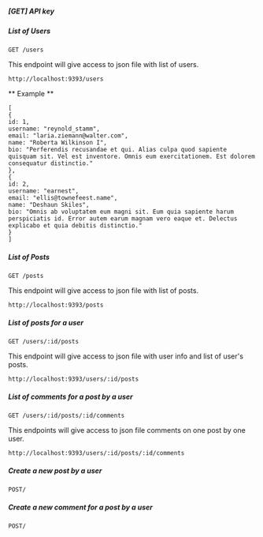 ##### [GET] API key

##### List of Users
```
GET /users
```
This endpoint will give access to json file with list of users.
```
http://localhost:9393/users
```

** Example **
```
[
{
id: 1,
username: "reynold_stamm",
email: "laria.ziemann@walter.com",
name: "Roberta Wilkinson I",
bio: "Perferendis recusandae et qui. Alias culpa quod sapiente quisquam sit. Vel est inventore. Omnis eum exercitationem. Est dolorem consequatur distinctio."
},
{
id: 2,
username: "earnest",
email: "ellis@townefeest.name",
name: "Deshaun Skiles",
bio: "Omnis ab voluptatem eum magni sit. Eum quia sapiente harum perspiciatis id. Error autem earum magnam vero eaque et. Delectus explicabo et quia debitis distinctio."
}
]

```

##### List of Posts
```
GET /posts
```
This endpoint will give access to json file with list of posts.
```
http://localhost:9393/posts
```

##### List of posts for a user

```
GET /users/:id/posts
```
This endpoint will give access to json file with user info and list of user's posts.
```
http://localhost:9393/users/:id/posts
```

##### List of comments for a post by a user
```
GET /users/:id/posts/:id/comments
```

This endpoints will give access to json file comments on one post by one user.
```
http://localhost:9393/users/:id/posts/:id/comments
```

##### Create a new post by a user
```
POST/
```

##### Create a new comment for a post by a user
```
POST/
```

